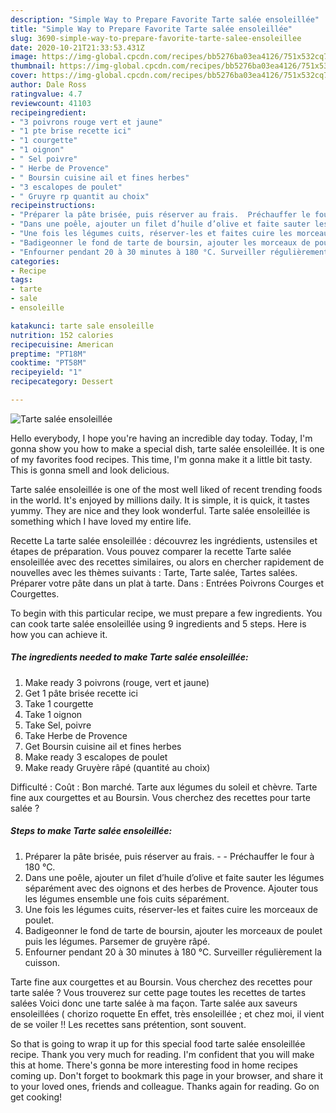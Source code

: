 ```yaml
---
description: "Simple Way to Prepare Favorite Tarte salée ensoleillée"
title: "Simple Way to Prepare Favorite Tarte salée ensoleillée"
slug: 3690-simple-way-to-prepare-favorite-tarte-salee-ensoleillee
date: 2020-10-21T21:33:53.431Z
image: https://img-global.cpcdn.com/recipes/bb5276ba03ea4126/751x532cq70/tarte-salee-ensoleillee-photo-principale-de-la-recette.jpg
thumbnail: https://img-global.cpcdn.com/recipes/bb5276ba03ea4126/751x532cq70/tarte-salee-ensoleillee-photo-principale-de-la-recette.jpg
cover: https://img-global.cpcdn.com/recipes/bb5276ba03ea4126/751x532cq70/tarte-salee-ensoleillee-photo-principale-de-la-recette.jpg
author: Dale Ross
ratingvalue: 4.7
reviewcount: 41103
recipeingredient:
- "3 poivrons rouge vert et jaune"
- "1 pte brise recette ici"
- "1 courgette"
- "1 oignon"
- " Sel poivre"
- " Herbe de Provence"
- " Boursin cuisine ail et fines herbes"
- "3 escalopes de poulet"
- " Gruyre rp quantit au choix"
recipeinstructions:
- "Préparer la pâte brisée, puis réserver au frais.  Préchauffer le four à 180 °C."
- "Dans une poêle, ajouter un filet d’huile d’olive et faite sauter les légumes séparément avec des oignons et des herbes de Provence. Ajouter tous les légumes ensemble une fois cuits séparément."
- "Une fois les légumes cuits, réserver-les et faites cuire les morceaux de poulet."
- "Badigeonner le fond de tarte de boursin, ajouter les morceaux de poulet puis les légumes. Parsemer de gruyère râpé."
- "Enfourner pendant 20 à 30 minutes à 180 °C. Surveiller régulièrement la cuisson."
categories:
- Recipe
tags:
- tarte
- sale
- ensoleille

katakunci: tarte sale ensoleille 
nutrition: 152 calories
recipecuisine: American
preptime: "PT18M"
cooktime: "PT58M"
recipeyield: "1"
recipecategory: Dessert

---
```



![Tarte salée ensoleillée](https://img-global.cpcdn.com/recipes/bb5276ba03ea4126/751x532cq70/tarte-salee-ensoleillee-photo-principale-de-la-recette.jpg)

Hello everybody, I hope you're having an incredible day today. Today, I'm gonna show you how to make a special dish, tarte salée ensoleillée. It is one of my favorites food recipes. This time, I'm gonna make it a little bit tasty. This is gonna smell and look delicious.

Tarte salée ensoleillée is one of the most well liked of recent trending foods in the world. It's enjoyed by millions daily. It is simple, it is quick, it tastes yummy. They are nice and they look wonderful. Tarte salée ensoleillée is something which I have loved my entire life.

Recette La tarte salée ensoleillée : découvrez les ingrédients, ustensiles et étapes de préparation. Vous pouvez comparer la recette Tarte salée ensoleillée avec des recettes similaires, ou alors en chercher rapidement de nouvelles avec les thèmes suivants : Tarte, Tarte salée, Tartes salées. Préparer votre pâte dans un plat à tarte. Dans : Entrées Poivrons Courges et Courgettes.


To begin with this particular recipe, we must prepare a few ingredients. You can cook tarte salée ensoleillée using 9 ingredients and 5 steps. Here is how you can achieve it.

<!--inarticleads1-->

##### The ingredients needed to make Tarte salée ensoleillée:

1. Make ready 3 poivrons (rouge, vert et jaune)
1. Get 1 pâte brisée recette ici
1. Take 1 courgette
1. Take 1 oignon
1. Take  Sel, poivre
1. Take  Herbe de Provence
1. Get  Boursin cuisine ail et fines herbes
1. Make ready 3 escalopes de poulet
1. Make ready  Gruyère râpé (quantité au choix)


Difficulté : Coût : Bon marché. Tarte aux légumes du soleil et chèvre. Tarte fine aux courgettes et au Boursin. Vous cherchez des recettes pour tarte salée ? 

<!--inarticleads2-->

##### Steps to make Tarte salée ensoleillée:

1. Préparer la pâte brisée, puis réserver au frais. -  - Préchauffer le four à 180 °C.
1. Dans une poêle, ajouter un filet d’huile d’olive et faite sauter les légumes séparément avec des oignons et des herbes de Provence. Ajouter tous les légumes ensemble une fois cuits séparément.
1. Une fois les légumes cuits, réserver-les et faites cuire les morceaux de poulet.
1. Badigeonner le fond de tarte de boursin, ajouter les morceaux de poulet puis les légumes. Parsemer de gruyère râpé.
1. Enfourner pendant 20 à 30 minutes à 180 °C. Surveiller régulièrement la cuisson.


Tarte fine aux courgettes et au Boursin. Vous cherchez des recettes pour tarte salée ? Vous trouverez sur cette page toutes les recettes de tartes salées Voici donc une tarte salée à ma façon. Tarte salée aux saveurs ensoleillées ( chorizo roquette En effet, très ensoleillée ; et chez moi, il vient de se voiler !! Les recettes sans prétention, sont souvent. 

So that is going to wrap it up for this special food tarte salée ensoleillée recipe. Thank you very much for reading. I'm confident that you will make this at home. There's gonna be more interesting food in home recipes coming up. Don't forget to bookmark this page in your browser, and share it to your loved ones, friends and colleague. Thanks again for reading. Go on get cooking!
